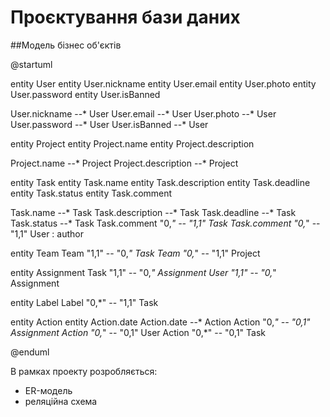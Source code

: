 # Проєктування бази даних
##Модель бізнес об'єктів

@startuml

entity User
entity User.nickname
entity User.email
entity User.photo
entity User.password
entity User.isBanned

User.nickname --* User
User.email --* User
User.photo --* User
User.password --* User
User.isBanned --* User

entity Project
entity Project.name
entity Project.description

Project.name --* Project
Project.description --* Project

entity Task
entity Task.name
entity Task.description
entity Task.deadline
entity Task.status
entity Task.comment

Task.name --* Task
Task.description --* Task
Task.deadline --* Task
Task.status --* Task
Task.comment "0,*" -- "1,1" Task
Task.comment "0,*" -- "1,1" User : author

entity Team
Team "1,1" -- "0,*" Task
Team "0,*" -- "1,1" Project

entity Assignment
Task "1,1" -- "0,*" Assignment
User "1,1" -- "0,*" Assignment

entity Label
Label "0,*" -- "1,1" Task

entity Action
entity Action.date
Action.date --* Action
Action "0,*" -- "0,1" Assignment
Action "0,*" -- "0,1" User
Action "0,*" -- "0,1" Task

@enduml

В рамках проекту розробляється: 

- ER-модель
- реляційна схема


